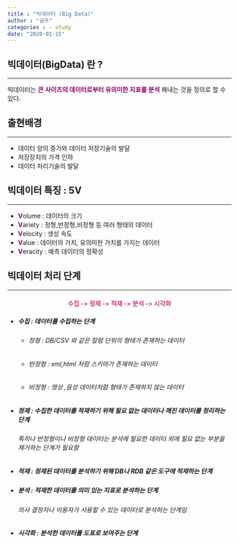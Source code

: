 ```yaml
---
title : "빅데이터 (Big Data)"
author : "금주"
categories : - study
date: "2020-01-15"
---
```



## 빅데이터(BigData) 란 ?
-----
빅데이터는 <b><span style="color:rgb(139, 0, 100)">큰 사이즈의 데이터로부터 유의미한 지표를 분석</span></b> 해내는 것을 정의로 할 수 있다.

## 출현배경
-----
- 데이터 양의 증가와 데이터 저장기술의 발달
- 저장장치의 가격 인하
- 데이터 처리기술의 발달

## 빅데이터 특징 : 5V
-----

- <b><span style="color:rgb(139, 0, 100)">V</span></b>olume : 데이터의 크기
-  <b><span style="color:rgb(139, 0, 100)">V</span></b>ariety : 정형,반정형,비정형 등 여러 형태의 데이터
-  <b><span style="color:rgb(139, 0, 100)">V</span></b>elocity : 생성 속도
- <b><span style="color:rgb(139, 0, 100)">V</span></b>alue : 데이터의 가치, 유의미한 가치를 가지는 데이터
- <b><span style="color:rgb(139, 0, 100)">V</span></b>eracity : 예측 데이터의 정확성

## 빅데이터 처리 단계
-----
<style type = "text/css">
#div1 {
text-align : center;
}
</style>

<div id = "div1">
 <h4><b><span style="color:rgb(207, 59, 134)">수집 -> 정제 -> 적재 -> 분석 -> 시각화</span></b></h4>
</div>

- <h5><b>수집 : 데이터를 수집하는 단계 </b></h5>

  -  <h6>정형 : DB/CSV 와 같은 칼럼 단위의 형태가 존재하는 데이터</h6>
  - <h6> 반정형 : xml,html 처럼 스키마가 존재하는 데이터</h6>
  - <h6>비정형 : 영상 ,음성 데이터처럼 형태가 존재하지 않는 데이터</h6>

- <h5><b>정제 : 수집한 데이터를 적재하기 위해 필요 없는 데이터나 깨진 데이터를 정리하는 단계</b></h5>
    <h6><i> 특히나 반정형이나 비정형 데이터는 분석에 필요한 데이터 외에 필요 없는 부분을 제거하는 단계가 필요함 </i></h6>

- <h5><b>적재 : 정제된 데이터를 분석하기 위해 DB나 RDB 같은 도구에 적재하는 단계</b></h5>

- <h5><b>분석 : 적재한 데이터를 의미 있는 지표로 분석하는 단계</b></h5>
   <h6><i>의사 결정자나 이용자가 사용할 수 있는 데이터로 분석하는 단계임</i></h6>

- <h5><b>시각화 : 분석한 데이터를 도표로 보여주는 단계</b></h5>
